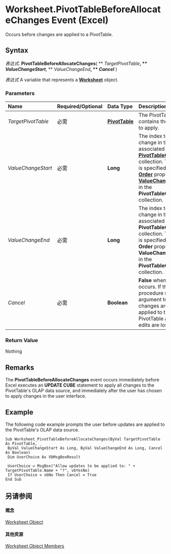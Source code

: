 
# Worksheet.PivotTableBeforeAllocateChanges Event (Excel)

Occurs before changes are applied to a PivotTable.


## Syntax

 _表达式_. **PivotTableBeforeAllocateChanges**( ** _TargetPivotTable_**, ** _ValueChangeStart_**, ** _ValueChangeEnd_**, ** _Cancel_** )

 _表达式_ A variable that represents a **[Worksheet](182b705e-854a-81cc-a4b0-59b942de55ae.md)** object.


### Parameters



|**Name**|**Required/Optional**|**Data Type**|**Description**|
|:-----|:-----|:-----|:-----|
| _TargetPivotTable_|必需|**[PivotTable](a9c1d4a0-78a9-f9a6-6daf-91cb63e45842.md)**|The PivotTable that contains the changes to apply.|
| _ValueChangeStart_|必需|**Long**|The index to the first change in the associated  **[PivotTableChangeList](83bc0395-b97e-d57f-cfe4-e226a5cea36c.md)** collection. The index is specified by the **[Order](f64f8739-212b-6aca-3ddc-09c68c44978c.md)** property of the **[ValueChange](27335d52-7003-2268-b5d0-c2cd21588579.md)** object in the **PivotTableChangeList** collection.|
| _ValueChangeEnd_|必需|**Long**|The index to the last change in the associated  **PivotTableChangeList** collection. The index is specified by the **Order** property of the **ValueChange** object in the **PivotTableChangeList** collection.|
| _Cancel_|必需|**Boolean**|**False** when the event occurs. If the event procedure sets this argument to **True**, the changes are not applied to the PivotTable and all edits are lost.|

### Return Value

Nothing


## Remarks

The  **PivotTableBeforeAllocateChanges** event occurs immediately before Excel executes an **UPDATE CUBE** statement to apply all changes to the PivotTable's OLAP data source, and immediately after the user has chosen to apply changes in the user interface.


## Example

The following code example prompts the user before updates are applied to the PivotTable's OLAP data source.


```
Sub Worksheet_PivotTableBeforeAllocateChanges(ByVal TargetPivotTable As PivotTable, _ 
 ByVal ValueChangeStart As Long, ByVal ValueChangeEnd As Long, Cancel As Boolean) 
 Dim UserChoice As VbMsgBoxResult 
 
 UserChoice = MsgBox("Allow updates to be applied to: " + TargetPivotTable.Name + "?", vbYesNo) 
 If UserChoice = vbNo Then Cancel = True 
End Sub
```


## 另请参阅


#### 概念


[Worksheet Object](182b705e-854a-81cc-a4b0-59b942de55ae.md)
#### 其他资源


[Worksheet Object Members](http://msdn.microsoft.com/library/f8c1afea-1a1c-f5e4-37e3-52c434c8c157%28Office.15%29.aspx)